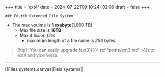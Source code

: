 +++
title = 'ext4'
date = 2024-07-22T09:10:24+02:00
draft = false
+++

    ### Fourth Extended File System
- The max voulme is **1 exabyte**(1,000 TB)
	- Max file size is **16TB**
	- Max *4 billion files*
		- maximum length of a file  name is *256* bytes



>[!tip]- You can easily upgrade [ext3]({{< ref "posts/ext3.md" >}}) to ext4 and vice versa.  

---
[[Files systems.canvas|Fiels systems]]